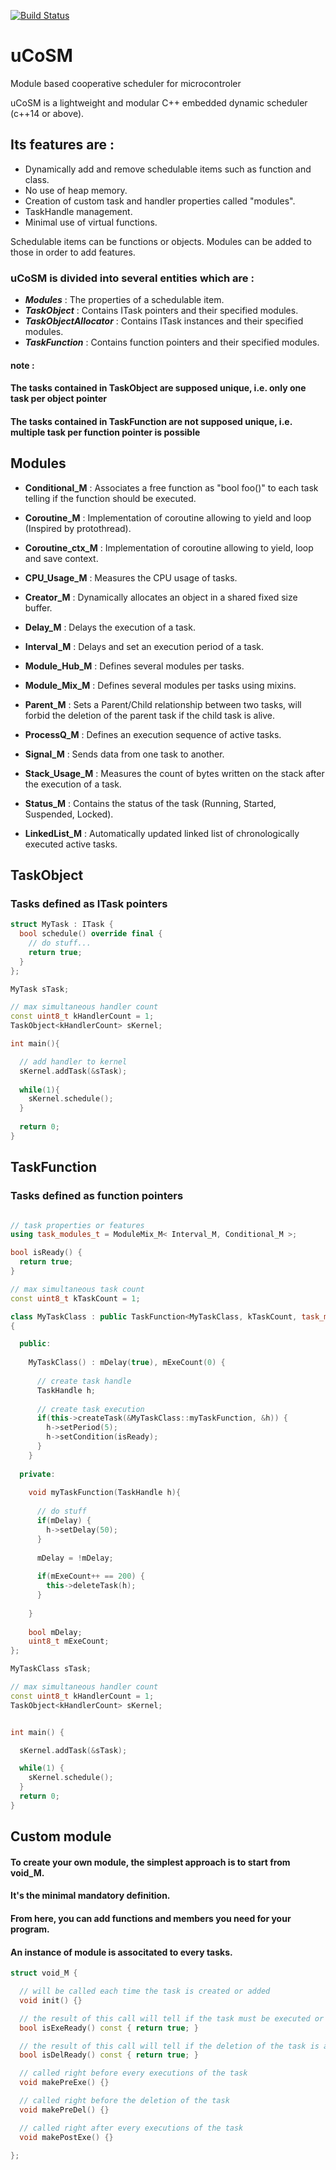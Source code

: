 [![Build Status](https://travis-ci.com/ThomasAUB/uCoSM.svg?branch=master)](https://travis-ci.com/ThomasAUB/uCoSM)

# uCoSM
Module based cooperative scheduler for microcontroler

  uCoSM is a lightweight and modular C++ embedded dynamic scheduler (c++14 or above). 
  
## Its features are :
  
 - Dynamically add and remove schedulable items such as function and class.
 - No use of heap memory.
 - Creation of custom task and handler properties called "modules".
 - TaskHandle management.
 - Minimal use of virtual functions.
   
  
  Schedulable items can be functions or objects. 
  Modules can be added to those in order to add features.
  
### uCoSM is divided into several entities which are :
  
 - ***Modules***     : The properties of a schedulable item.
 - ***TaskObject***      : Contains ITask pointers and their specified modules.
 - ***TaskObjectAllocator***      : Contains ITask instances and their specified modules.
 - ***TaskFunction*** : Contains function pointers and their specified modules.

#### note : 
#### The tasks contained in TaskObject are supposed unique, i.e. only one task per object pointer
#### The tasks contained in TaskFunction are not supposed unique, i.e. multiple task per function pointer is possible



## Modules
      
 - **Conditional_M** : Associates a free function as "bool foo()" to each task telling if the function should be executed.
    
 - **Coroutine_M** : Implementation of coroutine allowing to yield and loop (Inspired by protothread).
    
 - **Coroutine_ctx_M** : Implementation of coroutine allowing to yield, loop and save context.
    
    
 - **CPU_Usage_M** : Measures the CPU usage of tasks.
    
    
 - **Creator_M**        : Dynamically allocates an object in a shared fixed size buffer.
    
    
 - **Delay_M**          : Delays the execution of a task.
    
    
 - **Interval_M**       : Delays and set an execution period of a task.
    
    
 - **Module_Hub_M**     : Defines several modules per tasks.
    
    
 - **Module_Mix_M**     : Defines several modules per tasks using mixins.
    
    
 - **Parent_M**         : Sets a Parent/Child relationship between two tasks, will forbid the deletion of the parent task if the child task is alive. 
                          
        
 - **ProcessQ_M**       : Defines an execution sequence of active tasks.
    
    
 - **Signal_M**         : Sends data from one task to another.
    
    
 - **Stack_Usage_M**      : Measures the count of bytes written on the stack after the execution of a task.
    
    
 - **Status_M**         : Contains the status of the task (Running, Started, Suspended, Locked).
            
            
 - **LinkedList_M**     : Automatically updated linked list of chronologically executed active tasks.
    
   
   
  
## TaskObject

### Tasks defined as ITask pointers

```cpp
struct MyTask : ITask {
  bool schedule() override final {
    // do stuff...
    return true;
  }
};

MyTask sTask;

// max simultaneous handler count
const uint8_t kHandlerCount = 1;
TaskObject<kHandlerCount> sKernel;

int main(){

  // add handler to kernel
  sKernel.addTask(&sTask);
  
  while(1){
    sKernel.schedule();
  }
  
  return 0;
}
```




## TaskFunction

### Tasks defined as function pointers

```cpp

// task properties or features
using task_modules_t = ModuleMix_M< Interval_M, Conditional_M >;

bool isReady() {
  return true;
}

// max simultaneous task count
const uint8_t kTaskCount = 1;

class MyTaskClass : public TaskFunction<MyTaskClass, kTaskCount, task_modules_t>
{

  public:
  
    MyTaskClass() : mDelay(true), mExeCount(0) {
      
      // create task handle
      TaskHandle h;
      
      // create task execution
      if(this->createTask(&MyTaskClass::myTaskFunction, &h)) {
        h->setPeriod(5);
        h->setCondition(isReady);
      }
    }
  
  private:
  
    void myTaskFunction(TaskHandle h){
    
      // do stuff
      if(mDelay) {
        h->setDelay(50);
      }
      
      mDelay = !mDelay;
      
      if(mExeCount++ == 200) {
        this->deleteTask(h);
      }
      
    }
    
    bool mDelay;
    uint8_t mExeCount;
};

MyTaskClass sTask;

// max simultaneous handler count
const uint8_t kHandlerCount = 1;
TaskObject<kHandlerCount> sKernel;


int main() {

  sKernel.addTask(&sTask);

  while(1) {
    sKernel.schedule();
  }
  return 0;
}
```


## Custom module

#### To create your own module, the simplest approach is to start from void_M.
#### It's the minimal mandatory definition.
#### From here, you can add functions and members you need for your program.
#### An instance of module is associtated to every tasks.

```cpp
struct void_M {

  // will be called each time the task is created or added
  void init() {}

  // the result of this call will tell if the task must be executed or not
  bool isExeReady() const { return true; }

  // the result of this call will tell if the deletion of the task is allowed or not
  bool isDelReady() const { return true; }

  // called right before every executions of the task
  void makePreExe() {}

  // called right before the deletion of the task
  void makePreDel() {}

  // called right after every executions of the task
  void makePostExe() {}

};
```
